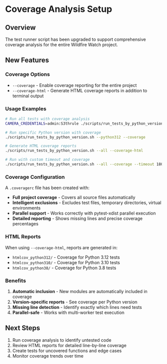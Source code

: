 # Coverage Analysis Setup

## Overview
The test runner script has been upgraded to support comprehensive coverage analysis for the entire Wildfire Watch project.

## New Features

### Coverage Options
- `--coverage` - Enable coverage reporting for the entire project
- `--coverage-html` - Generate HTML coverage reports in addition to terminal output

### Usage Examples

```bash
# Run all tests with coverage analysis
CAMERA_CREDENTIALS=admin:S3thrule ./scripts/run_tests_by_python_version.sh --all --coverage

# Run specific Python version with coverage
./scripts/run_tests_by_python_version.sh --python312 --coverage

# Generate HTML coverage reports
./scripts/run_tests_by_python_version.sh --all --coverage-html

# Run with custom timeout and coverage
./scripts/run_tests_by_python_version.sh --all --coverage --timeout 1800
```

### Coverage Configuration
A `.coveragerc` file has been created with:
- **Full project coverage** - Covers all source files automatically
- **Intelligent exclusions** - Excludes test files, temporary directories, virtual environments
- **Parallel support** - Works correctly with pytest-xdist parallel execution
- **Detailed reporting** - Shows missing lines and precise coverage percentages

### HTML Reports
When using `--coverage-html`, reports are generated in:
- `htmlcov_python312/` - Coverage for Python 3.12 tests
- `htmlcov_python310/` - Coverage for Python 3.10 tests  
- `htmlcov_python38/` - Coverage for Python 3.8 tests

### Benefits
1. **Automatic inclusion** - New modules are automatically included in coverage
2. **Version-specific reports** - See coverage per Python version
3. **Missing line detection** - Identify exactly which lines need tests
4. **Parallel-safe** - Works with multi-worker test execution

## Next Steps
1. Run coverage analysis to identify untested code
2. Review HTML reports for detailed line-by-line coverage
3. Create tests for uncovered functions and edge cases
4. Monitor coverage trends over time